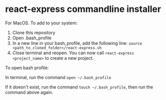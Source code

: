 # react-express commandline installer

For MacOS. To add to your system:

1. Clone this repository
2. Open .bash_profile
3. In a new line in your bash_profile, add the following line: `source <path_to_cloned_folder>/react-express.sh`
4. Close terminal and reopen. You can now call `react-express <project_name>` to create a new project.

To open bash profile:

In terminal, run the command `open ~/.bash_profile`

If it doesn't exist, run the command `touch ~/.bash_profile`, then run the command above again.
